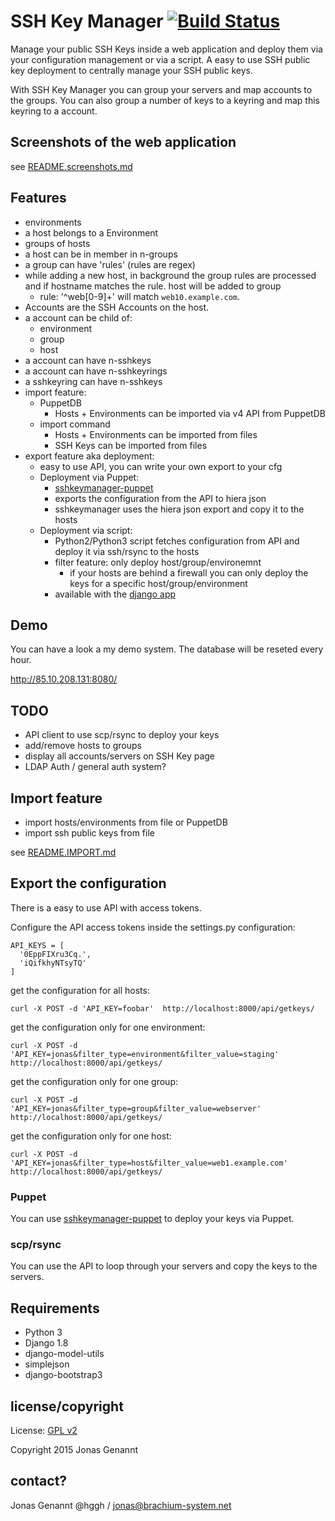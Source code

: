 # SSH Key Manager  [![Build Status](https://api.travis-ci.org/hggh/sshkeymanager-django.svg)](https://travis-ci.org/hggh/sshkeymanager-django)

Manage your public SSH Keys inside a web application and deploy them via your configuration management or via a script.
A easy to use SSH public key deployment to centrally manage your SSH public keys.

With SSH Key Manager you can group your servers and map accounts to the groups. You can also group a number of keys 
to a keyring and map this keyring to a account.


## Screenshots of the web application


see [README.screenshots.md](https://github.com/hggh/sshkeymanager-django/blob/master/README.screenshots.md)


## Features

 * environments
 * a host belongs to a Environment
 * groups of hosts
 * a host can be in member in n-groups
 * a group can have 'rules' (rules are regex)
 * while adding a new host, in background the group rules are processed and if hostname matches the rule. host will be added to group
   * rule: '^web[0-9]+' will match ``web10.example.com``.
 * Accounts are the SSH Accounts on the host.
 * a account can be child of:
   * environment
   * group
   * host
 * a account can have n-sshkeys
 * a account can have n-sshkeyrings
 * a sshkeyring can have n-sshkeys
 * import feature:
   * PuppetDB
     * Hosts + Environments can be imported via v4 API from PuppetDB
   * import command
     * Hosts + Environments can be imported from files
     * SSH Keys can be imported from files
 * export feature aka deployment:
   * easy to use API, you can write your own export to your cfg
   * Deployment via Puppet:
     * [sshkeymanager-puppet](https://forge.puppetlabs.com/hggh/sshkeymanager)
     * exports the configuration from the API to hiera json
     * sshkeymanager uses the hiera json export and copy it to the hosts
   * Deployment via script:
     * Python2/Python3 script fetches configuration from API and deploy it via ssh/rsync to the hosts
     * filter feature: only deploy host/group/environemnt
       * if your hosts are behind a firewall you can only deploy the keys for a specific host/group/environment
     * available with the [django app](https://github.com/hggh/sshkeymanager-django/tree/master/skm-deploy)


## Demo

You can have a look a my demo system. The database will be reseted every hour.

http://85.10.208.131:8080/

## TODO

* API client to use scp/rsync to deploy your keys
* add/remove hosts to groups
* display all accounts/servers on SSH Key page
* LDAP Auth / general auth system?

## Import feature

* import hosts/environments from file or PuppetDB
* import ssh public keys from file

see [README.IMPORT.md](https://github.com/hggh/sshkeymanager-django/blob/master/README.IMPORT.md)

## Export the configuration

There is a easy to use API with access tokens.

Configure the API access tokens inside the settings.py configuration:

    API_KEYS = [
      '0EppFIXru3Cq.',
      'iQifkhyNTsyTQ'
    ]


get the configuration for all hosts:

    curl -X POST -d 'API_KEY=foobar'  http://localhost:8000/api/getkeys/

get the configuration only for one environment:

    curl -X POST -d 'API_KEY=jonas&filter_type=environment&filter_value=staging'  http://localhost:8000/api/getkeys/


get the configuration only for one group:

    curl -X POST -d 'API_KEY=jonas&filter_type=group&filter_value=webserver'  http://localhost:8000/api/getkeys/

get the configuration only for one host:

    curl -X POST -d 'API_KEY=jonas&filter_type=host&filter_value=web1.example.com'  http://localhost:8000/api/getkeys/


### Puppet

You can use [sshkeymanager-puppet](https://github.com/hggh/sshkeymanager-puppet) to deploy your keys via Puppet.


### scp/rsync

You can use the API to loop through your servers and copy the keys to the servers.


## Requirements

* Python 3
* Django 1.8
* django-model-utils
* simplejson
* django-bootstrap3

## license/copyright

License: [GPL v2](https://github.com/hggh/sshkeymanager-django/blob/master/LICENSE.txt)

Copyright 2015 Jonas Genannt


## contact?

Jonas Genannt @hggh / jonas@brachium-system.net
